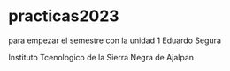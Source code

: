 # practicas2023
para empezar el semestre con la unidad 1 
Eduardo Segura  

Instituto Tcenologico de la Sierra Negra de Ajalpan
